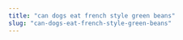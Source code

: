 ```yaml
---
title: "can dogs eat french style green beans"
slug: "can-dogs-eat-french-style-green-beans"
---
```



